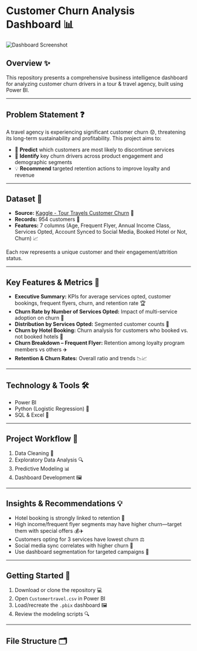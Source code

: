 # Customer Churn Analysis Dashboard 📊

![Dashboard Screenshot](Snapshort-of-Dashboard.jpg)

## Overview ✨

This repository presents a comprehensive business intelligence dashboard for analyzing customer churn drivers in a tour & travel agency, built using Power BI.

---

## Problem Statement ❓

A travel agency is experiencing significant customer churn 😟, threatening its long-term sustainability and profitability. This project aims to:
- 🔮 **Predict** which customers are most likely to discontinue services
- 🎯 **Identify** key churn drivers across product engagement and demographic segments
- 💡 **Recommend** targeted retention actions to improve loyalty and revenue

---

## Dataset 📂

- **Source:** [Kaggle - Tour Travels Customer Churn](https://www.kaggle.com/datasets/tejashvi14/tour-travels-customer-churn-prediction) 🔗
- **Records:** 954 customers 👤
- **Features:** 7 columns (Age, Frequent Flyer, Annual Income Class, Services Opted, Account Synced to Social Media, Booked Hotel or Not, Churn) 📈

Each row represents a unique customer and their engagement/attrition status.

---

## Key Features & Metrics 🚦

- **Executive Summary:** KPIs for average services opted, customer bookings, frequent flyers, churn, and retention rate 🏆
- **Churn Rate by Number of Services Opted:** Impact of multi-service adoption on churn 🔢
- **Distribution by Services Opted:** Segmented customer counts 🍰
- **Churn by Hotel Booking:** Churn analysis for customers who booked vs. not booked hotels 🏨
- **Churn Breakdown – Frequent Flyer:** Retention among loyalty program members vs others ✈️
- **Retention & Churn Rates:** Overall ratio and trends 📉📈

---

## Technology & Tools 🛠️

- Power BI
- Python (Logistic Regression) 🐍
- SQL & Excel 🧹

---

## Project Workflow 🚀

1. Data Cleaning 🧽
2. Exploratory Data Analysis 🔍
3. Predictive Modeling 📊
4. Dashboard Development 🖼️

---

## Insights & Recommendations 💡

- Hotel booking is strongly linked to retention 🏨
- High income/frequent flyer segments may have higher churn—target them with special offers 💰✈️
- Customers opting for 3 services have lowest churn ⚖️
- Social media sync correlates with higher churn 🔗
- Use dashboard segmentation for targeted campaigns 📢

---

## Getting Started 🏁

1. Download or clone the repository 💻
2. Open `Customertravel.csv` in Power BI
3. Load/recreate the `.pbix` dashboard 🖼️
4. Review the modeling scripts 🔍

---

## File Structure 🗂️

